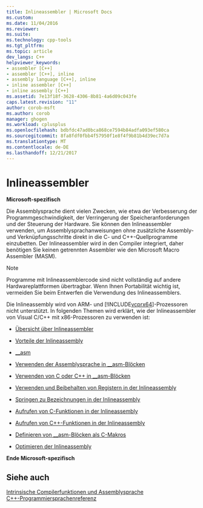 ```yaml
---
title: Inlineassembler | Microsoft Docs
ms.custom: 
ms.date: 11/04/2016
ms.reviewer: 
ms.suite: 
ms.technology: cpp-tools
ms.tgt_pltfrm: 
ms.topic: article
dev_langs: C++
helpviewer_keywords:
- assembler [C++]
- assembler [C++], inline
- assembly language [C++], inline
- inline assembler [C++]
- inline assembly [C++]
ms.assetid: 7e13f18f-3628-4306-8b81-4a6d09c043fe
caps.latest.revision: "11"
author: corob-msft
ms.author: corob
manager: ghogen
ms.workload: cplusplus
ms.openlocfilehash: bdbfdc47ad0bca868ce7594b84adfa093ef580ca
ms.sourcegitcommit: 8fa8fdf0fbb4f57950f1e8f4f9b81b4d39ec7d7a
ms.translationtype: MT
ms.contentlocale: de-DE
ms.lasthandoff: 12/21/2017
---
```

# <a name="inline-assembler"></a>Inlineassembler
**Microsoft-spezifisch**  
  
 Die Assemblysprache dient vielen Zwecken, wie etwa der Verbesserung der Programmgeschwindigkeit, der Verringerung der Speicheranforderungen und der Steuerung der Hardware. Sie können den Inlineassembler verwenden, um Assemblysprachanweisungen ohne zusätzliche Assembly- und Verknüpfungsschritte direkt in die C- und C++-Quellprogramme einzubetten. Der Inlineassembler wird in den Compiler integriert, daher benötigen Sie keinen getrennten Assembler wie den Microsoft Macro Assembler (MASM).  
  
> [!NOTE]
>  Programme mit Inlineassemblercode sind nicht vollständig auf andere Hardwareplattformen übertragbar. Wenn Ihnen Portabilität wichtig ist, vermeiden Sie beim Entwerfen die Verwendung des Inlineassemblers.  
  
 Die Inlineassembly wird von ARM- und [!INCLUDE[vcprx64](../../assembler/inline/includes/vcprx64_md.md)]-Prozessoren nicht unterstützt.  In folgenden Themen wird erklärt, wie der Inlineassembler von Visual C/C++ mit x86-Prozessoren zu verwenden ist:  
  
-   [Übersicht über Inlineassembler](../../assembler/inline/inline-assembler-overview.md)  
  
-   [Vorteile der Inlineassembly](../../assembler/inline/advantages-of-inline-assembly.md)  
  
-   [__asm](../../assembler/inline/asm.md)  
  
-   [Verwenden der Assemblysprache in __asm-Blöcken](../../assembler/inline/using-assembly-language-in-asm-blocks.md)  
  
-   [Verwenden von C oder C++ in __asm-Blöcken](../../assembler/inline/using-c-or-cpp-in-asm-blocks.md)  
  
-   [Verwenden und Beibehalten von Registern in der Inlineassembly](../../assembler/inline/using-and-preserving-registers-in-inline-assembly.md)  
  
-   [Springen zu Bezeichnungen in der Inlineassembly](../../assembler/inline/jumping-to-labels-in-inline-assembly.md)  
  
-   [Aufrufen von C-Funktionen in der Inlineassembly](../../assembler/inline/calling-c-functions-in-inline-assembly.md)  
  
-   [Aufrufen von C++-Funktionen in der Inlineassembly](../../assembler/inline/calling-cpp-functions-in-inline-assembly.md)  
  
-   [Definieren von __asm-Blöcken als C-Makros](../../assembler/inline/defining-asm-blocks-as-c-macros.md)  
  
-   [Optimieren der Inlineassembly](../../assembler/inline/optimizing-inline-assembly.md)  
  
 **Ende Microsoft-spezifisch**  
  
## <a name="see-also"></a>Siehe auch  
 [Intrinsische Compilerfunktionen und Assemblysprache](../../intrinsics/compiler-intrinsics-and-assembly-language.md)   
 [C++-Programmiersprachenreferenz](../../cpp/cpp-language-reference.md)